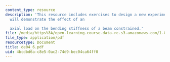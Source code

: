 ```yaml
---
content_type: resource
description: 'This resource includes exercises to design a new experiment, one which
  will demonstrate the effect of an

  axial load on the bending stiffness of a beam constrained.'
file: /media/https%3A/open-learning-course-data-rc.s3.amazonaws.com/1-050-solid-mechanics-fall-2004/4bcdbd6ac8e50ac274d9bec04ca64ff0_de04_6.pdf
file_type: application/pdf
resourcetype: Document
title: de04_6.pdf
uid: 4bcdbd6a-c8e5-0ac2-74d9-bec04ca64ff0
---
```

